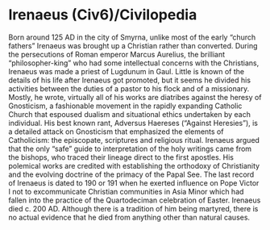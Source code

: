# Irenaeus (Civ6)/Civilopedia

Born around 125 AD in the city of Smyrna, unlike most of the early “church fathers” Irenaeus was brought up a Christian rather than converted. During the persecutions of Roman emperor Marcus Aurelius, the brilliant “philosopher-king” who had some intellectual concerns with the Christians, Irenaeus was made a priest of Lugdunum in Gaul.
Little is known of the details of his life after Irenaeus got promoted, but it seems he divided his activities between the duties of a pastor to his flock and of a missionary. Mostly, he wrote, virtually all of his works are diatribes against the heresy of Gnosticism, a fashionable movement in the rapidly expanding Catholic Church that espoused dualism and situational ethics undertaken by each individual. His best known rant, Adversus Haereses (“Against Heresies”), is a detailed attack on Gnosticism that emphasized the elements of Catholicism: the episcopate, scriptures and religious ritual. Irenaeus argued that the only “safe” guide to interpretation of the holy writings came from the bishops, who traced their lineage direct to the first apostles. His polemical works are credited with establishing the orthodoxy of Christianity and the evolving doctrine of the primacy of the Papal See.
The last record of Irenaeus is dated to 190 or 191 when he exerted influence on Pope Victor I not to excommunicate Christian communities in Asia Minor which had fallen into the practice of the Quartodeciman celebration of Easter. Irenaeus died c. 200 AD. Although there is a tradition of him being martyred, there is no actual evidence that he died from anything other than natural causes.